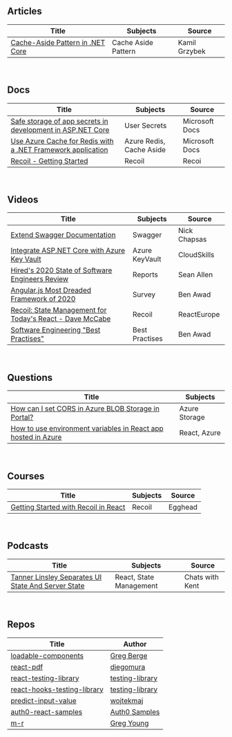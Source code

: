 ## Articles

| Title | Subjects | Source |
|-------|---------|--------|
|[Cache-Aside Pattern in .NET Core](http://www.kamilgrzybek.com/design/cache-aside-pattern-in-net-core/)|Cache Aside Pattern|Kamil Grzybek|

&nbsp;&nbsp;&nbsp;

## Docs
| Title | Subjects | Source |
|-------|----------|--------|
|[Safe storage of app secrets in development in ASP.NET Core](https://docs.microsoft.com/en-us/aspnet/core/security/app-secrets?view=aspnetcore-3.1&tabs=windows)|User Secrets|Microsoft Docs|
|[Use Azure Cache for Redis with a .NET Framework application](https://docs.microsoft.com/en-us/azure/azure-cache-for-redis/cache-dotnet-how-to-use-azure-redis-cache)|Azure Redis, Cache Aside|Microsoft Docs|
|[Recoil - Getting Started](https://recoiljs.org/docs/introduction/getting-started)|Recoil|Recoi|

&nbsp;&nbsp;&nbsp;

## Videos
| Title | Subjects | Source |
|-------|---------|--------|
|[Extend Swagger Documentation](https://www.youtube.com/watch?v=BGASedyh16I)|Swagger|Nick Chapsas|
|[Integrate ASP.NET Core with Azure Key Vault](https://www.youtube.com/watch?v=k2VYcYS3EIA)|Azure KeyVault|CloudSkills|
|[Hired's 2020 State of Software Engineers Review](https://www.youtube.com/watch?v=WXCCykDL5y0)|Reports|Sean Allen|
|[Angular.js Most Dreaded Framework of 2020](https://www.youtube.com/watch?v=Hfr-e13av5I)|Survey|Ben Awad|
|[Recoil: State Management for Today's React - Dave McCabe](https://www.youtube.com/watch?v=_ISAA_Jt9kI)|Recoil|ReactEurope|
|[Software Engineering "Best Practises"](https://www.youtube.com/watch?v=gc8mDZwUlfo)|Best Practises|Ben Awad|

&nbsp;&nbsp;&nbsp;

## Questions
| Title | Subjects |
|-------|---------|
|[How can I set CORS in Azure BLOB Storage in Portal?](https://stackoverflow.com/questions/28894466/how-can-i-set-cors-in-azure-blob-storage-in-portal/41351674#41351674)|Azure Storage|
|[How to use environment variables in React app hosted in Azure](https://stackoverflow.com/questions/51313330/how-to-use-environment-variables-in-react-app-hosted-in-azure)|React, Azure|

&nbsp;&nbsp;&nbsp;

## Courses
| Title | Subjects | Source |
|-------|---------|--------|
|[Getting Started with Recoil in React](https://egghead.io/playlists/getting-started-with-recoil-in-react-1fca)|Recoil|Egghead|


&nbsp;&nbsp;&nbsp;

## Podcasts
| Title | Subjects | Source |
|-------|---------|--------|
|[Tanner Linsley Separates UI State And Server State](https://open.spotify.com/episode/599lPogb1psBl8seBGO2jc?si=TiHv5wm6Qhagw8C1s9w4Rw)|React, State Management|Chats with Kent|

&nbsp;&nbsp;&nbsp;

## Repos
| Title | Author |
|-------|--------|
|[loadable-components](https://github.com/gregberge/loadable-components)|[Greg Berge](https://github.com/gregberge)|
|[react-pdf](https://github.com/diegomura/react-pdf)|[diegomura](https://github.com/diegomura)|
|[react-testing-library](https://github.com/testing-library/react-testing-library)|[testing-library](https://github.com/testing-library)|
|[react-hooks-testing-library](https://github.com/testing-library/react-hooks-testing-library)|[testing-library](https://github.com/testing-library)|
|[predict-input-value](https://github.com/wojtekmaj/predict-input-value)|[wojtekmaj](https://github.com/wojtekmaj)|
|[auth0-react-samples](https://github.com/auth0-samples/auth0-react-samples)|[Auth0 Samples](https://github.com/auth0-samples)|
|[m-r](https://github.com/gregoryyoung/m-r)|[Greg Young](https://github.com/gregoryyoung)|
